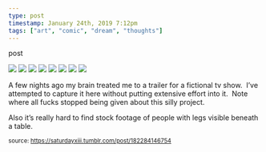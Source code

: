 ```yaml
---
type: post
timestamp: January 24th, 2019 7:12pm
tags: ["art", "comic", "dream", "thoughts"]
---
```

post


 <img src="https://saturdayxiii.github.io/media/182284146754_1.jpg"/>
       

   

 <img src="https://saturdayxiii.github.io/media/182284146754_2.jpg"/>
       

   

 <img src="https://saturdayxiii.github.io/media/182284146754_3.jpg"/>
       

   

 <img src="https://saturdayxiii.github.io/media/182284146754_4.jpg"/>
       

   

 <img src="https://saturdayxiii.github.io/media/182284146754_5.jpg"/>
       

   

 <img src="https://saturdayxiii.github.io/media/182284146754_6.jpg"/>
       

   

 <img src="https://saturdayxiii.github.io/media/182284146754_7.jpg"/>
       

   

 <img src="https://saturdayxiii.github.io/media/182284146754_8.jpg"/>
       

        
A few nights ago my brain treated me to a trailer for a fictional tv show.  I’ve attempted to capture it here without putting extensive effort into it.  Note where all fucks stopped being given about this silly project.

Also it’s really hard to find stock footage of people with legs visible beneath a table.
 
      
      
      
      
      
  
<small>source: https://saturdayxiii.tumblr.com/post/182284146754</small>